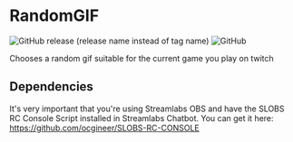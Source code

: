 # RandomGIF

![GitHub release (release name instead of tag name)](https://img.shields.io/github/v/release/dustydiamond/SL-Chatbot-Random-Gif-Plugin?include_prereleases&sort=date) ![GitHub](https://img.shields.io/github/license/DustyDiamond/SL-Chatbot-Random-Gif-Plugin)

Chooses a random gif suitable for the current game you play on twitch

## Dependencies

It's very important that you're using Streamlabs OBS and have the SLOBS RC Console Script installed in Streamlabs Chatbot.
You can get it here:
https://github.com/ocgineer/SLOBS-RC-CONSOLE